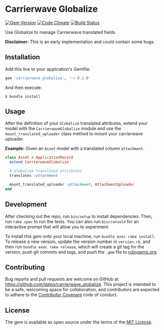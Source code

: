 # Carrierwave Globalize

[![Gem Version](https://badge.fury.io/rb/carrierwave_globalize.svg)](https://badge.fury.io/rb/carrierwave_globalize) [![Code Climate](https://codeclimate.com/github/dalpo/carrierwave_globalize/badges/gpa.svg)](https://codeclimate.com/github/dalpo/carrierwave_globalize) [![Build Status](https://travis-ci.org/dalpo/carrierwave_globalize.svg?branch=master)](https://travis-ci.org/dalpo/carrierwave_globalize)

Use Globalize to manage Carrierwave translated fields.

**Disclaimer:** This is an early implementation and could contain some bugs.

## Installation

Add this line to your application's Gemfile:

```ruby
gem 'carrierwave_globalize', '~> 0.1.0'
```

And then execute:

    $ bundle install


## Usage

After the definition of your `Globalize` translated attributes, extend your model with the `CarrierwaveGlobalize` module and use the `mount_translated_uploader` class method to mount your carrierwave uploader.

**Example:** Given an `Asset` model with a translated column `attachment`.

```ruby
class Asset < ApplicationRecord
  extend CarrierwaveGlobalize

  # Globalize translated attributes
  translates :attachment

  mount_translated_uploader :attachment, AttachmentUploader
end
```

## Development

After checking out the repo, run `bin/setup` to install dependencies. Then, run `rake spec` to run the tests. You can also run `bin/console` for an interactive prompt that will allow you to experiment.

To install this gem onto your local machine, run `bundle exec rake install`. To release a new version, update the version number in `version.rb`, and then run `bundle exec rake release`, which will create a git tag for the version, push git commits and tags, and push the `.gem` file to [rubygems.org](https://rubygems.org).

## Contributing

Bug reports and pull requests are welcome on GitHub at https://github.com/dalpo/carrierwave_globalize. This project is intended to be a safe, welcoming space for collaboration, and contributors are expected to adhere to the [Contributor Covenant](http://contributor-covenant.org) code of conduct.


## License

The gem is available as open source under the terms of the [MIT License](http://opensource.org/licenses/MIT).
